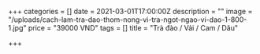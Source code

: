 +++
categories = []
date = 2021-03-01T17:00:00Z
description = ""
image = "/uploads/cach-lam-tra-dao-thom-nong-vi-tra-ngot-ngao-vi-dao-1-800-1.jpg"
price = "39000 VND"
tags = []
title = "Trà đào / Vải / Cam / Dâu"

+++
